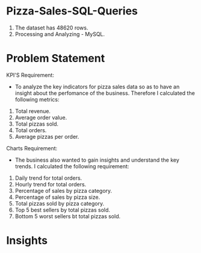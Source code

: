 # Pizza-Sales-SQL-Queries
1. The dataset has 48620 rows.
2. Processing and Analyzing - MySQL.

# Problem Statement
KPI'S Requirement: 
* To analyze the key indicators for pizza sales data so as to have an insight about the perfomance of the business.
  Therefore I calculated the following metrics:
1. Total revenue.
2. Average order value.
3. Total pizzas sold.
4. Total orders.
5. Average pizzas per order.

Charts Requirement:
* The business also wanted to gain insights and understand the key trends. I calculated the following requirement:
1. Daily trend for total orders.
2. Hourly trend for total orders.
3. Percentage of sales by pizza category.
4. Percentage of sales by pizza size.
5. Total pizzas sold by pizza category.
6. Top 5 best sellers by total pizzas sold.
7. Bottom 5 worst sellers bt total pizzas sold.

# Insights

